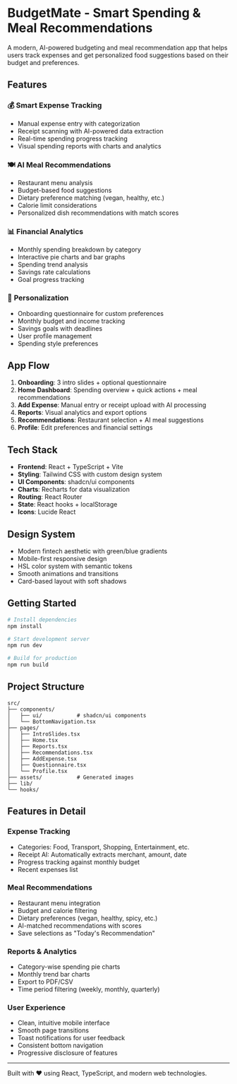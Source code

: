 # BudgetMate - Smart Spending & Meal Recommendations

A modern, AI-powered budgeting and meal recommendation app that helps users track expenses and get personalized food suggestions based on their budget and preferences.

## Features

### 💰 **Smart Expense Tracking**
- Manual expense entry with categorization
- Receipt scanning with AI-powered data extraction  
- Real-time spending progress tracking
- Visual spending reports with charts and analytics

### 🍽️ **AI Meal Recommendations**
- Restaurant menu analysis
- Budget-based food suggestions
- Dietary preference matching (vegan, healthy, etc.)
- Calorie limit considerations
- Personalized dish recommendations with match scores

### 📊 **Financial Analytics**
- Monthly spending breakdown by category
- Interactive pie charts and bar graphs
- Spending trend analysis
- Savings rate calculations
- Goal progress tracking

### 🎯 **Personalization**
- Onboarding questionnaire for custom preferences
- Monthly budget and income tracking
- Savings goals with deadlines
- User profile management
- Spending style preferences

## App Flow

1. **Onboarding**: 3 intro slides + optional questionnaire
2. **Home Dashboard**: Spending overview + quick actions + meal recommendations
3. **Add Expense**: Manual entry or receipt upload with AI processing
4. **Reports**: Visual analytics and export options
5. **Recommendations**: Restaurant selection + AI meal suggestions
6. **Profile**: Edit preferences and financial settings

## Tech Stack

- **Frontend**: React + TypeScript + Vite
- **Styling**: Tailwind CSS with custom design system
- **UI Components**: shadcn/ui components
- **Charts**: Recharts for data visualization
- **Routing**: React Router
- **State**: React hooks + localStorage
- **Icons**: Lucide React

## Design System

- Modern fintech aesthetic with green/blue gradients
- Mobile-first responsive design
- HSL color system with semantic tokens
- Smooth animations and transitions
- Card-based layout with soft shadows

## Getting Started

```bash
# Install dependencies
npm install

# Start development server
npm run dev

# Build for production
npm run build
```

## Project Structure

```
src/
├── components/
│   ├── ui/           # shadcn/ui components
│   └── BottomNavigation.tsx
├── pages/
│   ├── IntroSlides.tsx
│   ├── Home.tsx
│   ├── Reports.tsx
│   ├── Recommendations.tsx
│   ├── AddExpense.tsx
│   ├── Questionnaire.tsx
│   └── Profile.tsx
├── assets/           # Generated images
├── lib/
└── hooks/
```

## Features in Detail

### Expense Tracking
- Categories: Food, Transport, Shopping, Entertainment, etc.
- Receipt AI: Automatically extracts merchant, amount, date
- Progress tracking against monthly budget
- Recent expenses list

### Meal Recommendations
- Restaurant menu integration
- Budget and calorie filtering
- Dietary preferences (vegan, healthy, spicy, etc.)
- AI-matched recommendations with scores
- Save selections as "Today's Recommendation"

### Reports & Analytics
- Category-wise spending pie charts
- Monthly trend bar charts
- Export to PDF/CSV
- Time period filtering (weekly, monthly, quarterly)

### User Experience
- Clean, intuitive mobile interface
- Smooth page transitions
- Toast notifications for user feedback
- Consistent bottom navigation
- Progressive disclosure of features

---

Built with ❤️ using React, TypeScript, and modern web technologies.